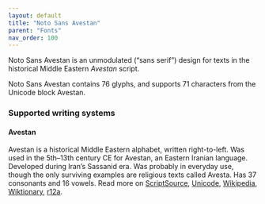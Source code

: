 ```yaml
---
layout: default
title: "Noto Sans Avestan"
parent: "Fonts"
nav_order: 100
---
```

Noto Sans Avestan is an unmodulated (“sans serif”) design for texts in the historical Middle Eastern _Avestan_ script. 

Noto Sans Avestan contains 76 glyphs, and supports 71 characters from the Unicode block Avestan.


### Supported writing systems


#### Avestan

Avestan is a historical Middle Eastern alphabet, written right-to-left. Was used in the 5th–13th century CE for Avestan, an Eastern Iranian language. Developed during Iran’s Sassanid era. Was probably in everyday use, though the only surviving examples are religious texts called Avesta. Has 37 consonants and 16 vowels. Read more on [ScriptSource](https://scriptsource.org/scr/Avst), [Unicode](https://www.unicode.org/versions/Unicode13.0.0/ch10.pdf#G29021), [Wikipedia](https://en.wikipedia.org/wiki/ISO_15924:Avst), [Wiktionary](https://en.wiktionary.org/wiki/Category:Avestan_script), [r12a](https://r12a.github.io/scripts/links?iso=Avst).

